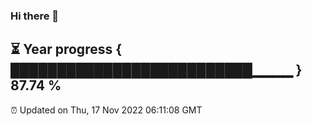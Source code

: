 ### Hi there 👋
⏳ Year progress { ██████████████████████████▁▁▁▁ } 87.74 %
---
⏰ Updated on Thu, 17 Nov 2022 06:11:08 GMT

